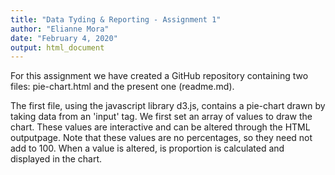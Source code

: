 ```yaml
---
title: "Data Tyding & Reporting - Assignment 1"
author: "Elianne Mora"
date: "February 4, 2020"
output: html_document
---
```


For this assignment we have created a GitHub repository containing two files: pie-chart.html and the present one (readme.md).

The first file, using the javascript library d3.js, contains a pie-chart drawn by taking data from an 'input' tag. We first set an array of values to draw the chart. These values are interactive and can be altered through the HTML outputpage. Note that these values are no percentages, so they need not add to 100. When a value is altered, is proportion is calculated and displayed in the chart.

